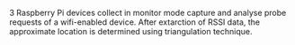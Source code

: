 3 Raspberry Pi devices collect in monitor mode capture and analyse probe requests of a wifi-enabled device. After extarction of RSSI data, the approximate location is determined using triangulation technique.
